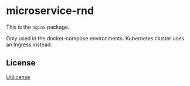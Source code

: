 # microservice-rnd

This is the `nginx` package.

Only used in the docker-compose environments. Kubernetes cluster uses an Ingress instead.

## License

[Unlicense](./UNLICENSE)

